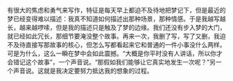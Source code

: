 有很大的焦虑和勇气来写作，特征是每天早上都迫不及待地把梦记下，但是最近的梦已经变得难以描述：我真不知道如何描述出那种场景，那种情感。于是我越写越长，越来越啰嗦，但是我的描述只是触及了梦的边缘。我们还没有步入梦的大门，就已经如此冗长，那细节要淹没整个故事。再来一次，我删了写，写了又删，我迫不及待直接写那故事的核心，但怎么写都看起来它和普通的一件小事没什么两样。可是为什么，这么一瞬在梦中会如此震撼。“大概是你平时没有人讲话，所以你才会错记这个故事”，一个声音说。“那假如我们能够让它真实地发生一次呢？”另一个声音说。这就是我决定要努力抵达我的想象的过程。